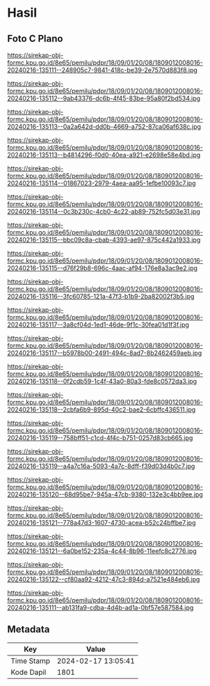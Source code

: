 # Hasil

## Foto C Plano

https://sirekap-obj-formc.kpu.go.id/8e65/pemilu/pdpr/18/09/01/20/08/1809012008016-20240216-135111--248905c7-9841-418c-be39-2e7570d883f8.jpg

https://sirekap-obj-formc.kpu.go.id/8e65/pemilu/pdpr/18/09/01/20/08/1809012008016-20240216-135112--9ab43376-dc6b-4f45-83be-95a80f2bd534.jpg

https://sirekap-obj-formc.kpu.go.id/8e65/pemilu/pdpr/18/09/01/20/08/1809012008016-20240216-135113--0a2a642d-dd0b-4669-a752-87ca06af638c.jpg

https://sirekap-obj-formc.kpu.go.id/8e65/pemilu/pdpr/18/09/01/20/08/1809012008016-20240216-135113--b4814296-f0d0-40ea-a921-e2698e58e4bd.jpg

https://sirekap-obj-formc.kpu.go.id/8e65/pemilu/pdpr/18/09/01/20/08/1809012008016-20240216-135114--01867023-2979-4aea-aa95-1efbe10093c7.jpg

https://sirekap-obj-formc.kpu.go.id/8e65/pemilu/pdpr/18/09/01/20/08/1809012008016-20240216-135114--0c3b230c-4cb0-4c22-ab89-752fc5d03e31.jpg

https://sirekap-obj-formc.kpu.go.id/8e65/pemilu/pdpr/18/09/01/20/08/1809012008016-20240216-135115--bbc09c8a-cbab-4393-ae97-875c442a1933.jpg

https://sirekap-obj-formc.kpu.go.id/8e65/pemilu/pdpr/18/09/01/20/08/1809012008016-20240216-135115--d76f29b8-696c-4aac-af94-176e8a3ac9e2.jpg

https://sirekap-obj-formc.kpu.go.id/8e65/pemilu/pdpr/18/09/01/20/08/1809012008016-20240216-135116--3fc60785-121a-47f3-b1b9-2ba82002f3b5.jpg

https://sirekap-obj-formc.kpu.go.id/8e65/pemilu/pdpr/18/09/01/20/08/1809012008016-20240216-135117--3a8cf04d-1ed1-46de-9f1c-30fea01d1f3f.jpg

https://sirekap-obj-formc.kpu.go.id/8e65/pemilu/pdpr/18/09/01/20/08/1809012008016-20240216-135117--b5978b00-2491-494c-8ad7-8b2462459aeb.jpg

https://sirekap-obj-formc.kpu.go.id/8e65/pemilu/pdpr/18/09/01/20/08/1809012008016-20240216-135118--0f2cdb59-1c4f-43a0-80a3-fde8c0572da3.jpg

https://sirekap-obj-formc.kpu.go.id/8e65/pemilu/pdpr/18/09/01/20/08/1809012008016-20240216-135118--2cbfa6b9-895d-40c2-bae2-6cbffc436511.jpg

https://sirekap-obj-formc.kpu.go.id/8e65/pemilu/pdpr/18/09/01/20/08/1809012008016-20240216-135119--758bff51-c1cd-4f4c-b751-0257d83cb665.jpg

https://sirekap-obj-formc.kpu.go.id/8e65/pemilu/pdpr/18/09/01/20/08/1809012008016-20240216-135119--a4a7c16a-5093-4a7c-8dff-f39d03d4b0c7.jpg

https://sirekap-obj-formc.kpu.go.id/8e65/pemilu/pdpr/18/09/01/20/08/1809012008016-20240216-135120--68d95be7-945a-47cb-9380-132e3c4bb9ee.jpg

https://sirekap-obj-formc.kpu.go.id/8e65/pemilu/pdpr/18/09/01/20/08/1809012008016-20240216-135121--778a47d3-1607-4730-acea-b52c24bffbe7.jpg

https://sirekap-obj-formc.kpu.go.id/8e65/pemilu/pdpr/18/09/01/20/08/1809012008016-20240216-135121--6a0be152-235a-4c44-8b96-11eefc8c2776.jpg

https://sirekap-obj-formc.kpu.go.id/8e65/pemilu/pdpr/18/09/01/20/08/1809012008016-20240216-135122--cf80aa92-4212-47c3-894d-a7521e484eb6.jpg

https://sirekap-obj-formc.kpu.go.id/8e65/pemilu/pdpr/18/09/01/20/08/1809012008016-20240216-135111--ab131fa9-cdba-4d4b-ad1a-0bf57e587584.jpg


## Metadata

| Key        | Value               |
| ---------- | ------------------- |
| Time Stamp | 2024-02-17 13:05:41 |
| Kode Dapil | 1801                |



